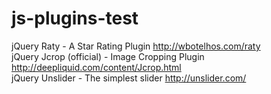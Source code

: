 # js-plugins-test

jQuery Raty - A Star Rating Plugin http://wbotelhos.com/raty<br>
jQuery Jcrop (official) - Image Cropping Plugin http://deepliquid.com/content/Jcrop.html<br>
jQuery Unslider - The simplest slider http://unslider.com/<br>
